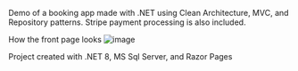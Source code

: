 Demo of a booking app made with .NET using Clean Architecture, MVC, and Repository patterns.
Stripe payment processing is also included. 

How the front page looks
![image](https://github.com/user-attachments/assets/18890d31-f13e-4d51-9c31-2b4c9eacbaa4)

Project created with .NET 8, MS Sql Server, and Razor Pages
